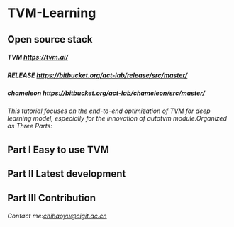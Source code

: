 # TVM-Learning
## Open source stack
##### TVM https://tvm.ai/
##### RELEASE https://bitbucket.org/act-lab/release/src/master/
##### chameleon https://bitbucket.org/act-lab/chameleon/src/master/
###### This tutorial focuses on the end-to-end optimization of TVM for deep learning model, especially for the innovation of autotvm module.Organized as Three Parts:
## Part I Easy to use TVM


## Part II  Latest development


## Part III  Contribution

###### Contact me:chihaoyu@cigit.ac.cn
